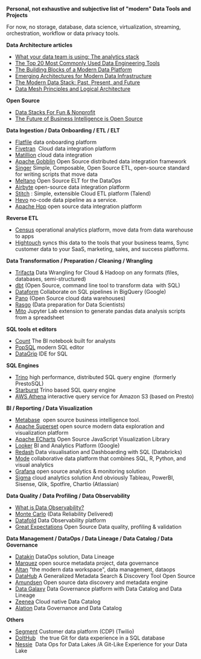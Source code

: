 
**Personal, not exhaustive and subjective list of "modern" Data Tools and Projects**

For now, no storage, database, data science, virtualization, streaming, orchestration, workflow or data privacy tools.


**Data Architecture articles**
- [What your data team is using: The analytics stack](https://technically.dev/posts/what-your-data-team-is-using)
- [The Top 20 Most Commonly Used Data Engineering Tools](https://www.secoda.co/blog/the-top-20-most-commonly-used-data-engineering-tools)
- [The Building Blocks of a Modern Data Platform](https://towardsdatascience.com/the-building-blocks-of-a-modern-data-platform-92e46061165)
- [Emerging Architectures for Modern Data Infrastructure](https://a16z.com/2020/10/15/the-emerging-architectures-for-modern-data-infrastructure)
- [The Modern Data Stack: Past, Present, and Future](https://blog.getdbt.com/future-of-the-modern-data-stack)
- [Data Mesh Principles and Logical Architecture](https://martinfowler.com/articles/data-mesh-principles.html)

**Open Source**
- [Data Stacks For Fun & Nonprofit](https://towardsdatascience.com/data-stacks-for-fun-nonprofit-part-ii-d375d824abf3)
- [The Future of Business Intelligence is Open Source](https://maximebeauchemin.medium.com/the-future-of-business-intelligence-is-open-source-9b654595773a)

**Data Ingestion / Data Onboarding / ETL / ELT**
- [Flatfile](https://flatfile.io) data onboarding platform
- [Fivetran](https://fivetran.com)  Cloud data integration platform
- [Matillion](https://www.matillion.com) cloud data integration
- [Apache Gobblin](https://gobblin.apache.org) Open Source distributed data integration framework 
- [Singer](https://www.singer.io) Simple, Composable, Open Source ETL, open-source standard for writing scripts that move data
- [Meltano](https://meltano.com) Open Source ELT for the DataOps
- [Airbyte](https://airbyte.io) open-source data integration platform
- [Stitch](https://www.stitchdata.com) : Simple, extensible Cloud ETL platform (Talend)
- [Hevo](https://hevodata.com) no-code data pipeline as a service.
- [Apache Hop](http://hop.incubator.apache.org) open source data integration platform

**Reverse ETL**
- [Census](https://www.getcensus.com) operational analytics platform, move data from data warehouse to apps
- [Hightouch](https://www.hightouch.io) syncs this data to the tools that your business teams, Sync customer data to your SaaS, marketing, sales, and success platforms.

**Data Transformation / Preparation / Cleaning / Wrangling**
- [Trifacta](https://www.trifacta.com) Data Wrangling for Cloud & Hadoop on any formats (files, databases, semi-structured)
- [dbt](https://www.getdbt.com) (Open Source, command line tool to transform data  with SQL)
- [Dataform](https://dataform.co) Collaborate on SQL pipelines in BigQuery (Google)
- [Pano](https://www.pano.dev) (Open Source cloud data warehouses)
- [Rasgo](https://www.rasgoml.com) (Data preparation for Data Scientists)
- [Mito](https://www.trymito.io) Jupyter Lab extension to generate pandas data analysis scripts from a spreadsheet

**SQL tools et editors**
- [Count](https://count.co) The BI notebook built for analysts
- [PopSQL](https://popsql.com) modern SQL editor
- [DataGrip](https://www.jetbrains.com/fr-fr/datagrip) IDE for SQL

**SQL Engines**
- [Trino](https://trino.io) high performance, distributed SQL query engine  (formerly PrestoSQL)
- [Starburst](https://www.starburst.io) Trino based SQL query engine
- [AWS Athena](https://aws.amazon.com/athena) interactive query service for Amazon S3 (based on Presto)

**BI / Reporting / Data Visualization**
- [Metabase](https://www.metabase.com)  open source business intelligence tool.
- [Apache Superset](https://superset.apache.org) open source modern data exploration and visualization platform
- [Apache ECharts](https://echarts.apache.org) Open Source JavaScript Visualization Library
- [Looker](https://looker.com) BI and Analytics Platform (Google)
- [Redash](https://redash.io) Data visualisation and Dashboarding with SQL (Databricks)
- [Mode](https://mode.com)  collaborative data platform that combines SQL, R, Python, and visual analytics
- [Grafana](https://grafana.com) open source analytics & monitoring solution
- [Sigma](https://www.sigmacomputing.com) cloud analytics solution
And obviously Tableau, PowerBI, Sisense, Qlik, Spotfire, Chartio (Atlassian)

**Data Quality / Data Profiling / Data Observability**
- [What is Data Observability?](https://towardsdatascience.com/what-is-data-observability-40b337971e3e)
- [Monte Carlo](https://www.montecarlodata.com) (Data Reliability Delivered)
- [Datafold](https://www.datafold.com) Data Observability platform
- [Great Expectations](https://greatexpectations.io) Open Source Data quality, profiling & validation

**Data Management / DataOps / Data Lineage / Data Catalog / Data Governance**
- [Datakin](https://datakin.com) DataOps solution, Data Lineage
- [Marquez](https://marquezproject.github.io/marquez)  open source metadata project, data  governance
- [Altan](https://atlan.com) "the modern data workspace", data management, dataops
- [DataHub](https://datahubproject.io) A Generalized Metadata Search & Discovery Tool Open Source
- [Amundsen](https://www.amundsen.io) Open source data discovery and metadata engine
- [Data Galaxy](https://www.datagalaxy.com/en) Data Governance platform  with Data Catalog and Data Lineage
- [Zeenea](https://zeenea.com) Cloud native Data Catalog
- [Alation](https://www.alation.com) Data Governance and Data Catalog 

**Others**
- [Segment](https://segment.com) Customer data platform (CDP) (Twilio)
- [DoltHub](https://www.dolthub.com)   the true Git for data experience in a SQL database
- [Nessie](https://projectnessie.org)  Data Ops for Data Lakes /A Git-Like Experience for your Data Lake
